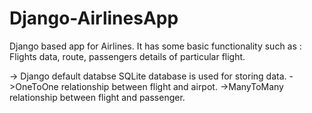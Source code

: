 # Django-AirlinesApp
Django based app for Airlines. It has some basic functionality such as : Flights data, route, passengers details of particular flight.


-> Django default databse SQLite database is used for storing data.
->OneToOne relationship between flight and airpot.
->ManyToMany relationship between flight and passenger.

